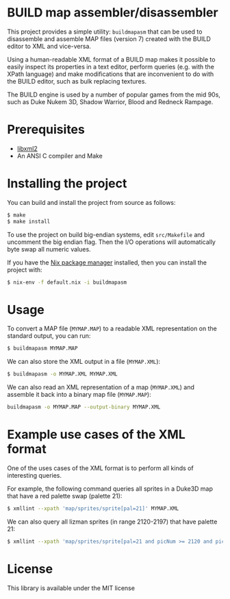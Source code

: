 BUILD map assembler/disassembler
================================
This project provides a simple utility: `buildmapasm` that can be used to
disassemble and assemble MAP files (version 7) created with the BUILD editor to
XML and vice-versa.

Using a human-readable XML format of a BUILD map makes it possible to easily
inspect its properties in a text editor, perform queries (e.g. with the XPath
language) and make modifications that are inconvenient to do with the BUILD
editor, such as bulk replacing textures.

The BUILD engine is used by a number of popular games from the mid 90s, such as
Duke Nukem 3D, Shadow Warrior, Blood and Redneck Rampage.

Prerequisites
=============
* [libxml2](http://xmlsoft.org)
* An ANSI C compiler and Make

Installing the project
======================
You can build and install the project from source as follows:

```bash
$ make
$ make install
```

To use the project on build big-endian systems, edit `src/Makefile` and
uncomment the big endian flag. Then the I/O operations will automatically byte
swap all numeric values.

If you have the [Nix package manager](http://nixos.org/nix) installed, then you
can install the project with:

```bash
$ nix-env -f default.nix -i buildmapasm
```

Usage
=====
To convert a MAP file (`MYMAP.MAP`) to a readable XML representation on the
standard output, you can run:

```bash
$ buildmapasm MYMAP.MAP
```

We can also store the XML output in a file (`MYMAP.XML`):

```bash
$ buildmapasm -o MYMAP.XML MYMAP.XML
```

We can also read an XML representation of a map (`MYMAP.XML`) and assemble it
back into a binary map file (`MYMAP.MAP`):

```bash
buildmapasm -o MYMAP.MAP --output-binary MYMAP.XML
```

Example use cases of the XML format
===================================
One of the uses cases of the XML format is to perform all kinds of interesting
queries.

For example, the following command queries all sprites in a Duke3D map that have
a red palette swap (palette 21):

```bash
$ xmllint --xpath 'map/sprites/sprite[pal=21]' MYMAP.XML
```

We can also query all lizman sprites (in range 2120-2197) that have palette 21:

```bash
$ xmllint --xpath 'map/sprites/sprite[pal=21 and picNum >= 2120 and picNum <= 2197]' MYMAP.XML
```

License
=======
This library is available under the MIT license
